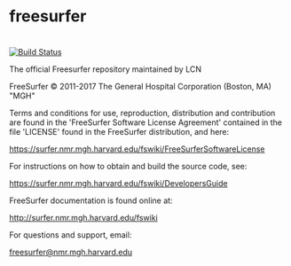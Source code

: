 # freesurfer
#
[![Build Status](https://travis-ci.org/freesurfer/freesurfer.svg?branch=dev)](https://travis-ci.org/freesurfer/freesurfer)

The official Freesurfer repository maintained by LCN

FreeSurfer © 2011-2017 The General Hospital Corporation (Boston, MA) "MGH"

Terms and conditions for use, reproduction, distribution and contribution
are found in the 'FreeSurfer Software License Agreement' contained
in the file 'LICENSE' found in the FreeSurfer distribution, and here:

https://surfer.nmr.mgh.harvard.edu/fswiki/FreeSurferSoftwareLicense

For instructions on how to obtain and build the source code, see:

https://surfer.nmr.mgh.harvard.edu/fswiki/DevelopersGuide

FreeSurfer documentation is found online at:

http://surfer.nmr.mgh.harvard.edu/fswiki

For questions and support, email: 

freesurfer@nmr.mgh.harvard.edu
